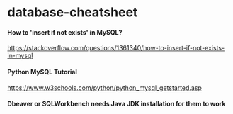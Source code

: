 # database-cheatsheet

#### How to 'insert if not exists' in MySQL?
https://stackoverflow.com/questions/1361340/how-to-insert-if-not-exists-in-mysql

#### Python MySQL Tutorial
https://www.w3schools.com/python/python_mysql_getstarted.asp

#### Dbeaver or SQLWorkbench needs Java JDK installation for them to work
